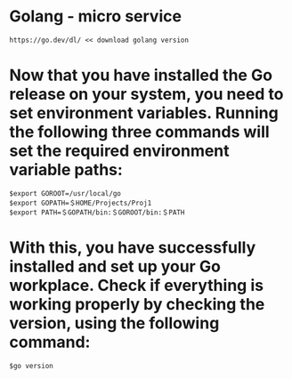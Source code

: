 # Golang - micro service

```
https://go.dev/dl/ << download golang version
```

# Now that you have installed the Go release on your system, you need to set environment variables. Running the following three commands will set the required environment variable paths:

```
$export GOROOT=/usr/local/go 
$export GOPATH=＄HOME/Projects/Proj1  
$export PATH=＄GOPATH/bin:＄GOROOT/bin:＄PATH
```

# With this, you have successfully installed and set up your Go workplace. Check if everything is working properly by checking the version, using the following command:

```
$go version
```
